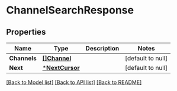 # ChannelSearchResponse

## Properties
Name | Type | Description | Notes
------------ | ------------- | ------------- | -------------
**Channels** | [**[]Channel**](Channel.md) |  | [default to null]
**Next** | [***NextCursor**](NextCursor.md) |  | [default to null]

[[Back to Model list]](../README.md#documentation-for-models) [[Back to API list]](../README.md#documentation-for-api-endpoints) [[Back to README]](../README.md)

